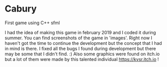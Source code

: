 # Cabury
First game using C++ sfml

I had the idea  of making this game in february 2019 and I coded it during summer. 
You can find screenshots of the game in 'images'.
Right now I haven't got the time to continue the development but the concept that I had in mind is there.
I fixed all the bugs I found during development but there may be some that I didn't find.
:)
Also some graphics were found on itch.io but a lot of them were made by this talented individual https://kvsr.itch.io !
